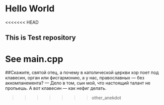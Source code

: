 # Hello World
<<<<<<< HEAD

## This is Test repository 

See main.cpp
=======
##Скажите, святой отец, а почему в католической церкви хор поет под клавесин, орган или фисгармонию, а у нас, православных — без аккомпанемента?
— Дело в том, сын мой, что настоящий талант не пропьешь. А вот клавесин — как нефиг делать.
>>>>>>> other_anekdot
